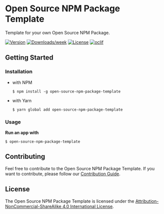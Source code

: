 # Open Source NPM Package Template

Template for your own Open Source NPM Package.

[![Version](https://img.shields.io/npm/v/open-source-npm-package-template.svg)](https://npmjs.org/package/open-source-npm-package-template)
[![Downloads/week](https://img.shields.io/npm/dw/open-source-npm-package-template.svg)](https://npmjs.org/package/open-source-npm-package-template)
[![License](https://img.shields.io/npm/l/open-source-npm-package-template.svg)](https://github.com/prokopsimek/open-source-npm-package-template/blob/master/package.json)
[![oclif](https://img.shields.io/badge/cli-oclif-brightgreen.svg)](https://oclif.io)

## Getting Started

### Installation

- with NPM
  
  ```$ npm install -g open-source-npm-package-template``` 
- with Yarn 
  
  ```$ yarn global add open-source-npm-package-template```

### Usage

**Run an app with**
```
$ open-source-npm-package-template
```

## Contributing

Feel free to contribute to the Open Source NPM Package Template. If you want to contribute, please follow our [Contribution Guide](CONTRIBUTING.md).

## License

The Open Source NPM Package Template is licensed under the [Attribution-NonCommercial-ShareAlike 4.0 International License](https://creativecommons.org/licenses/by-nc-sa/4.0/).
